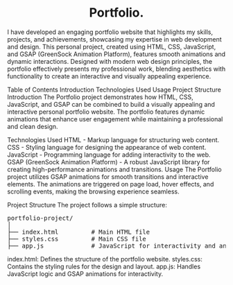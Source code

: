 <h1 align="center">Portfolio.</h1>


I have developed an engaging portfolio website that highlights my skills, projects, and achievements, showcasing my expertise in web development and design. This personal project, created using HTML, CSS, JavaScript, and GSAP (GreenSock Animation Platform), features smooth animations and dynamic interactions. Designed with modern web design principles, the portfolio effectively presents my professional work, blending aesthetics with functionality to create an interactive and visually appealing experience.

Table of Contents
Introduction
Technologies Used
Usage
Project Structure
Introduction
The Portfolio project demonstrates how HTML, CSS, JavaScript, and GSAP can be combined to build a visually appealing and interactive personal portfolio website. The portfolio features dynamic animations that enhance user engagement while maintaining a professional and clean design.

Technologies Used
HTML - Markup language for structuring web content.
CSS - Styling language for designing the appearance of web content.
JavaScript - Programming language for adding interactivity to the web.
GSAP (GreenSock Animation Platform) - A robust JavaScript library for creating high-performance animations and transitions.
Usage
The Portfolio project utilizes GSAP animations for smooth transitions and interactive elements. The animations are triggered on page load, hover effects, and scrolling events, making the browsing experience seamless.

Project Structure
The project follows a simple structure:
<pre>
portfolio-project/
│
├── index.html         # Main HTML file
├── styles.css         # Main CSS file
├── app.js             # JavaScript for interactivity and animations
</pre>
index.html: Defines the structure of the portfolio website.
styles.css: Contains the styling rules for the design and layout.
app.js: Handles JavaScript logic and GSAP animations for interactivity.

